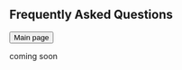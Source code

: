 <!--
layout: page
title: "Duino-Coin FAQ"
permalink: /faq/
-->

## Frequently Asked Questions

<button name="Main page" onclick="https://revoxhere.github.io/duino-coin/">Main page</button>

coming soon
